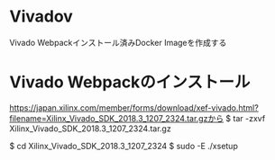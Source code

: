 # Vivadov
Vivado Webpackインストール済みDocker Imageを作成する
# Vivado Webpackのインストール
https://japan.xilinx.com/member/forms/download/xef-vivado.html?filename=Xilinx_Vivado_SDK_2018.3_1207_2324.tar.gzから
$ tar -zxvf  Xilinx_Vivado_SDK_2018.3_1207_2324.tar.gz

$ cd Xilinx_Vivado_SDK_2018.3_1207_2324
$ sudo -E ./xsetup
